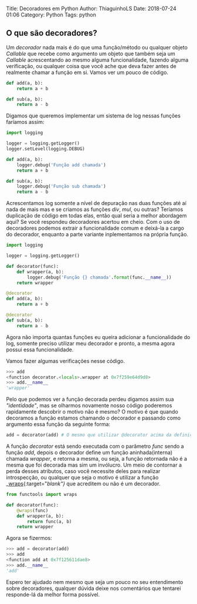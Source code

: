 Title: Decoradores em Python
Author: ThiaguinhoLS
Date: 2018-07-24 01:06
Category: Python
Tags: python

## O que são decoradores? ##

Um _decorador_ nada mais é do que uma função/método ou qualquer objeto _Callable_ que recebe como argumento um objeto que também seja um _Callable_ acrescentando ao mesmo alguma funcionalidade, fazendo alguma verificação, ou qualquer coisa que você ache que deva fazer antes de realmente chamar a função em si. Vamos ver um pouco de código.

```python
def add(a, b):
	return a + b

def sub(a, b):
	return a - b
```

Digamos que queremos implementar um sistema de log nessas funções faríamos assim:

```python
import logging

logger = logging.getLogger()
logger.setLevel(logging.DEBUG)

def add(a, b):
	logger.debug('Função add chamada')
	return a + b

def sub(a, b):
	logger.debug('Função sub chamada')
	return a - b

```

Acrescentamos log somente a nível de depuração nas duas funções até aí nada de mais mas e se criamos as funções _div_, _mul_, ou outras? Teríamos duplicação de código em todas elas, então qual seria a melhor abordagem aqui? Se você respondeu decoradores acertou em cheio. Com o uso de decoradores podemos extrair a funcionalidade comum e deixá-la a cargo do decorador, enquanto a parte variante inplementamos na própria função.

```python
import logging

logger = logging.getLogger()

def decorator(func):
	def wrapper(a, b):
		logger.debug('Função {} chamada'.format(func.__name__))
	return wrapper

@decorator
def add(a, b):
	return a + b

@decorator
def sub(a, b):
	return a - b
``` 

Agora não importa quantas funções eu queira adicionar a funcionalidade do log, somente preciso utilizar meu decorador e pronto, a mesma agora possui essa funcionalidade.

Vamos fazer algumas verificações nesse código.
```python
>>> add
<function decorator.<locals>.wrapper at 0x7f259e64d9d8>
>>> add.__name__
'wrapper'

```
Pelo que podemos ver a função decorada perdeu digamos assim sua _"identidade"_, mas se olharmos novamente nosso código poderemos rapidamente descobrir o motivo não é mesmo? O motivo é que quando decoramos a função estamos chamando o decorador e passando como argumento essa função da seguinte forma:

```python
add = decorator(add) # O mesmo que utilizar @decorator acima da definição da função

```

A função _decorator_ está sendo executada com o parâmetro _func_ sendo a função _add_, depois o decorador define um função aninhada(interna) chamada _wrapper_, e retorna a mesma, ou seja, a função retornada não é a mesma que foi decorada mas sim um invólucro. Um meio de contornar a perda desses atributos, caso você necessite deles para realizar introspecção, ou qualquer que seja o motivo é utilizar a função _[wraps](https://docs.python.org/3/library/functools.html#functools.wraps){:target="_blank"}_ que acreditem ou não é um decorador.

```python
from functools import wraps

def decorator(func):
	@wraps(func)
	def wrapper(a, b):
		return func(a, b)
	return wrapper

```

Agora se fizermos:

```python
>>> add = decorator(add)
>>> add
<function add at 0x7f125611dae8>
>>> add.__name__
'add'

```

Espero ter ajudado nem mesmo que seja um pouco no seu entendimento sobre decoradores, qualquer dúvida deixe nos comentários que tentarei responde-lá da melhor forma possível.

